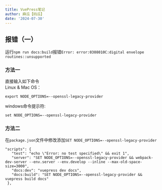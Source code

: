 ```yaml
---
title: VuePress笔记
author: 麻瓜【码瓜】
date: '2024-07-30'
---
```

## 报错（一）  
运行```npm run docs:build```报错```Error: error:0308010C:digital envelope routines::unsupported```   
### 方法一  
直接输入如下命令  
Linux & Mac OS：  
```
export NODE_OPTIONS=--openssl-legacy-provider
```  
windows命令提示符:  
```  
set NODE_OPTIONS=--openssl-legacy-provider
```  
### 方法二  
在```package.json```文件中修改添加```SET NODE_OPTIONS=--openssl-legacy-provider```  
```
"scripts": {
   "test": "echo \"Error: no test specified\" && exit 1",
   "server": "SET NODE_OPTIONS=--openssl-legacy-provider && webpack-dev-server --env.server --env.develop --inline --max-old-space-size=3000",
   "docs:dev": "vuepress dev docs",
   "docs:build": "SET NODE_OPTIONS=--openssl-legacy-provider && vuepress build docs"
 },
```  
